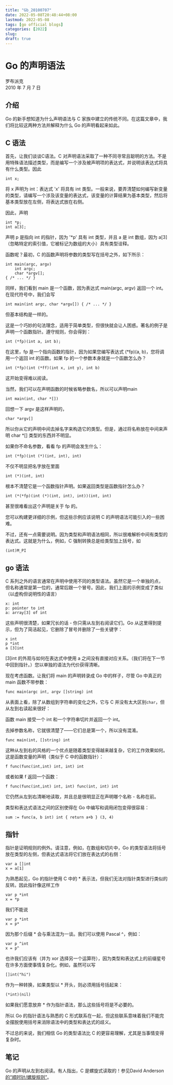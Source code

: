 ```yaml
---
title: "Gb_20100707"
date: 2022-05-08T20:48:44+08:00
lastmod: 2022-05-08
tags: [go official blogs]
categories: [2022]
slug: 
draft: true
---
```

# Go 的声明语法

罗布派克  
2010 年 7 月 7 日

## 介绍

Go 的新手想知道为什么声明语法与 C 家族中建立的传统不同。在这篇文章中，我们将比较这两种方法并解释为什么 Go 的声明看起来如此。

## C 语法

首先，让我们谈谈C语法。C 对声明语法采取了一种不同寻常且聪明的方法。不是用特殊语法描述类型，而是编写一个涉及被声明项的表达式，并说明该表达式将具有什么类型。因此

```
int x;
```

将 x 声明为 int：表达式 'x' 将具有 int 类型。一般来说，要弄清楚如何编写新变量的类型，请编写一个涉及该变量的表达式，该变量的计算结果为基本类型，然后将基本类型放在左侧，将表达式放在右侧。

因此，声明

```
int *p;
int a[3];
```

声明 p 是指向 int 的指针，因为 '\*p' 具有 int 类型，并且 a 是 int 数组，因为 a\[3\] （忽略特定的索引值，它被标记为数组的大小）具有类型诠释。

函数呢？最初，C 的函数声明将参数的类型写在括号之外，如下所示：

```
int main(argc, argv)
    int argc;
    char *argv[];
{ /* ... */ }
```

同样，我们看到 main 是一个函数，因为表达式 main(argc, argv) 返回一个 int。在现代符号中，我们会写

```
int main(int argc, char *argv[]) { /* ... */ }
```

但基本结构是一样的。

这是一个巧妙的句法理念，适用于简单类型，但很快就会让人困惑。著名的例子是声明一个函数指针。遵守规则，你会得到：

```
int (*fp)(int a, int b);
```

在这里，fp 是一个指向函数的指针，因为如果您编写表达式 (\*fp)(a, b)，您将调用一个返回 int 的函数。如果 fp 的一个参数本身就是一个函数怎么办？

```
int (*fp)(int (*ff)(int x, int y), int b)
```

这开始变得难以阅读。

当然，我们可以在声明函数的时候省略参数名，所以可以声明main

```
int main(int, char *[])
```

回想一下 argv 是这样声明的，

```
char *argv[]
```

所以你从它的声明中间去掉名字来构造它的类型。但是，通过将名称放在中间来声明 char \*\[\] 类型的东西并不明显。

如果你不命名参数，看看 fp 的声明会发生什么：

```
int (*fp)(int (*)(int, int), int)
```

不仅不明显把名字放在里面

```
int (*)(int, int)
```

根本不清楚它是一个函数指针声明。如果返回类型是函数指针怎么办？

```
int (*(*fp)(int (*)(int, int), int))(int, int)
```

甚至很难看出这个声明是关于 fp 的。

您可以构建更详细的示例，但这些示例应该说明 C 的声明语法可能引入的一些困难。

不过，还有一点需要说明。因为类型和声明语法相同，所以很难解析中间有类型的表达式。这就是为什么，例如，C 强制转换总是给类型加上括号，如

```
(int)M_PI
```

## go 语法

C 系列之外的语言通常在声明中使用不同的类型语法。虽然它是一个单独的点，但名称通常是第一位的，通常后跟一个冒号。因此，我们上面的示例变成了类似（以虚构但说明性的语言）

```
x: int
p: pointer to int
a: array[3] of int
```

这些声明很清楚，如果冗长的话 - 你只需从左到右阅读它们。Go 从这里得到提示，但为了简洁起见，它删除了冒号并删除了一些关键字：

```
x int
p *int
a [3]int
```

\[3\]int 的外观与如何在表达式中使用 a 之间没有直接对应关系。（我们将在下一节中回到指针。）您以单独的语法为代价获得清晰。

现在考虑函数。让我们将 main 的声明转录成 Go 中的样子，尽管 Go 中真正的 main 函数不带参数：

```
func main(argc int, argv []string) int
```

从表面上看，除了从数组到字符串的变化之外，它与 C 并没有太大区别`char`，但从左到右读起来很好：

函数 main 接受一个 int 和一个字符串切片并返回一个 int。

去掉参数名称，它就很清楚了——它们总是第一个，所以没有混淆。

```
func main(int, []string) int
```

这种从左到右的风格的一个优点是随着类型变得越来越复杂，它的工作效果如何。这是函数变量的声明（类似于 C 中的函数指针）：

```
f func(func(int,int) int, int) int
```

或者如果 f 返回一个函数：

```
f func(func(int,int) int, int) func(int, int) int
```

它仍然从左到右清晰地读取，并且总是很明显正在声明哪个名称 - 名称在前。

类型和表达式语法之间的区别使得在 Go 中编写和调用闭包变得很容易：

```
sum := func(a, b int) int { return a+b } (3, 4)
```

## 指针

指针是证明规则的例外。请注意，例如，在数组和切片中，Go 的类型语法将括号放在类型的左侧，但表达式语法将它们放在表达式的右侧：

```
var a []int
x = a[1]
```

为熟悉起见，Go 的指针使用 C 中的 \* 表示法，但我们无法对指针类型进行类似的反转。因此指针像这样工作

```
var p *int
x = *p
```

我们不能说

```
var p *int
x = p*
```

因为那个后缀 \* 会与乘法混为一谈。我们可以使用 Pascal ^，例如：

```
var p ^int
x = p^
```

也许我们应该有（并为 xor 选择另一个运算符），因为类型和表达式上的前缀星号在许多方面使事情复杂化。例如，虽然可以写

```
[]int("hi")
```

作为一种转换，如果类型以 \* 开头，则必须用括号括起来：

```
(*int)(nil)
```

如果我们愿意放弃 \* 作为指针语法，那么这些括号将是不必要的。

所以 Go 的指针语法与熟悉的 C 形式联系在一起，但这些联系意味着我们不能完全摆脱使用括号来消除语法中的类型和表达式的歧义。

不过总的来说，我们相信 Go 的类型语法比 C 的更容易理解，尤其是当事情变得复杂时。

## 笔记

Go 的声明从左到右阅读。有人指出，C 是螺旋式读取的！参见David Anderson[的“顺时针/螺旋规则”](http://c-faq.com/decl/spiral.anderson.html)。
